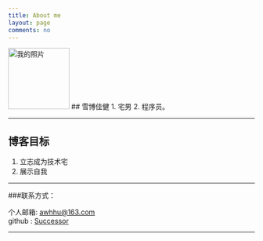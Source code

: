 ```yaml
---
title: About me
layout: page
comments: no
---
```

<img src="http://c.hiphotos.bdimg.com/album/s%3D550%3Bq%3D90%3Bc%3Dxiangce%2C100%2C100/sign=94eb27adaf6eddc422e7b4fe09e0c7c0/1ad5ad6eddc451da1bd405a3b4fd5266d0163253.jpg?referer=71db8b3d41a98226e1d61e177e32&x=.jpg" alt="我的照片" title="头像" width=125/>
## 雪博佳健
1. 宅男
2. 程序员。       	

---
## 博客目标
1. 立志成为技术宅
2. 展示自我

----

###联系方式：        

个人邮箱: [awhhu@163.com](mailto:awhhu@163.com)     
github : [Successor](https://github.com/Successor)        


----



